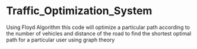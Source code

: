 # Traffic_Optimization_System
Using Floyd Algorithm this code will optimize a particular path according to the number of vehicles and distance of the road to find the shortest optimal path for a particular user using graph theory
